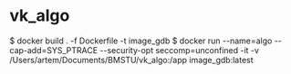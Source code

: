 # vk_algo

$ docker build . -f Dockerfile -t image_gdb
$ docker run --name=algo --cap-add=SYS_PTRACE --security-opt seccomp=unconfined -it -v /Users/artem/Documents/BMSTU/vk_algo:/app image_gdb:latest